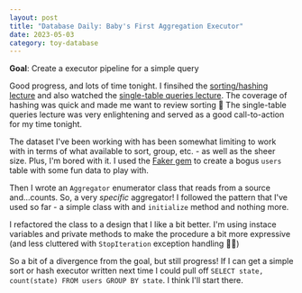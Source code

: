 ```yaml
---
layout: post
title: "Database Daily: Baby's First Aggregation Executor"
date: 2023-05-03
category: toy-database
---
```

**Goal**: Create a executor pipeline for a simple query

Good progress, and lots of time tonight. I finsihed the [sorting/hashing lecture](https://archive.org/details/ucberkeley_webcast_FGvKL2cmZEo) and also watched the [single-table queries lecture](https://archive.org/details/ucberkeley_webcast_0iSHVyIlnH0). The coverage of hashing was quick and made me want to review sorting 🙈 The single-table queries lecture was very enlightening and served as a good call-to-action for my time tonight.

The dataset I've been working with has been somewhat limiting to work with in terms of what available to sort, group, etc. - as well as the sheer size. Plus, I'm bored with it.  I used the [Faker gem](https://github.com/faker-ruby/faker) to create a bogus `users` table with some fun data to play with.

Then I wrote an `Aggregator` enumerator class that reads from a source and...counts. So, a very *specific* aggregator! I followed the pattern that I've used so far - a simple class with and `initialize` method and nothing more. 

I refactored the class to a design that I like a bit better. I'm using instace variables and private methods to make the procedure a bit more expressive (and less cluttered with `StopIteration` exception handling 🙌🏻)

So a bit of a divergence from the goal, but still progress! If I can get a simple sort or hash executor written next time I could pull off `SELECT state, count(state) FROM users GROUP BY state`. I think I'll start there.